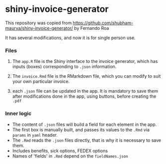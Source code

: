 # shiny-invoice-generator

This repository was copied from https://github.com/shubham-maurya/shiny-invoice-generator/
by Fernando Roa

It has several modifications, and now it is for single person use.

### Files

1. The `app.R` file is the Shiny interface to the invoice generator, which has inputs (boxes) corresponding to
`.json` information.

2. The `invoice.Rmd` file is the RMarkdown file, which you can modify to suit your own particular invoice. 

3. each `.json` file can be updated in the app. It is mandatory
to save them after modifications done in the app, using buttons, before creating the `.pdf`

### Inner logic

- The content of `.json` files will build a field for each element in the app.   
- The first box is manually built, and passes its values to the `.Rmd` via `params` in `yaml` header. 
- The `.Rmd` reads the `.json` files directly, that is why it is necessary to save them.
- Includes benefits, sick options, FEDEX options
- Names of 'fields' in `.Rmd` depend on the `fieldNames.json`

